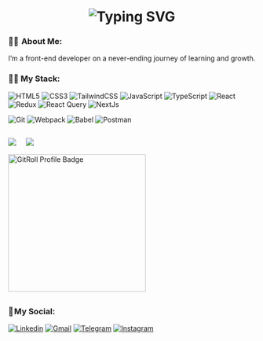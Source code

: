  <h1 align="center">
   <img src="https://readme-typing-svg.herokuapp.com?font=Fira+Code&weight=700&size=40&duration=2500&pause=700&color=da2c38&center=true&vCenter=true&width=700&height=100&lines=Hi+there+%F0%9F%91%8B;I+am+Nima+Soltanian+;Good+to+see+you+my+friend+%3A)" alt="Typing SVG" />
  </h1>

  
### 👨‍💻  About Me:

 I’m a front-end developer on a never-ending journey of learning and growth.



### 👨‍💻 My Stack:
![HTML5](https://img.shields.io/badge/html5-%23E34F26.svg?style=for-the-badge&logo=html5&logoColor=white) 
![CSS3](https://img.shields.io/badge/css3-%231572B6.svg?style=for-the-badge&logo=css3&logoColor=white) 
![TailwindCSS](https://img.shields.io/badge/tailwindcss-%2338B2AC.svg?style=for-the-badge&logo=tailwind-css&logoColor=white) 
![JavaScript](https://img.shields.io/badge/javascript-%23323330.svg?style=for-the-badge&logo=javascript&logoColor=%23F7DF1E) 
![TypeScript](https://img.shields.io/badge/typescript-%23007ACC.svg?style=for-the-badge&logo=typescript&logoColor=white) 
![React](https://img.shields.io/badge/react-%2320232a.svg?style=for-the-badge&logo=react&logoColor=%2361DAFB) 
![Redux](https://img.shields.io/badge/redux-%23593d88.svg?style=for-the-badge&logo=redux&logoColor=white) 
![React Query](https://img.shields.io/badge/-React%20Query-FF4154?style=for-the-badge&logo=react%20query&logoColor=white) 
![NextJs](https://img.shields.io/badge/NextJs-000000?logo=Next.js&logoColor=white&style=for-the-badge) 
<!-- ![Expo](https://img.shields.io/badge/expo-1C1E24?style=for-the-badge&logo=expo&logoColor=#D04A37) 
![React Native](https://img.shields.io/badge/react_native-%2320232a.svg?style=for-the-badge&logo=react&logoColor=%2361DAFB)
![Styled Components](https://img.shields.io/badge/styled--components-DB7093?style=for-the-badge&logo=styled-components&logoColor=white) 
![Axios](https://img.shields.io/badge/Axios-5A29E4?logo=Axios&logoColor=white&style=for-the-badge) -->
![Git](https://img.shields.io/badge/Git-F05032?logo=Git&logoColor=white&style=for-the-badge) 
![Webpack](https://img.shields.io/badge/webpack-%238DD6F9.svg?style=for-the-badge&logo=webpack&logoColor=black) 
![Babel](https://img.shields.io/badge/Babel-F9DC3e?style=for-the-badge&logo=babel&logoColor=black) 
![Postman](https://img.shields.io/badge/Postman-FF6C37?style=for-the-badge&logo=postman&logoColor=white) 
##

<!--![](https://github-readme-stats.vercel.app/api?username=Nima-sltn&theme=dark&hide_border=true&include_all_commits=false&count_private=true)<br/> -->
![](https://github-readme-streak-stats.herokuapp.com/?user=Nima-sltn&theme=dark&hide_border=true) &nbsp;&nbsp;&nbsp; ![](https://github-readme-stats.vercel.app/api/top-langs/?username=Nima-sltn&theme=dark&hide_border=true&exclude_repo=Tapsi-Frontend-SPA,github-readme-stats&count_private=true&layout=compact)

<a href="https://gitroll.io/profile/usxXsLzkKsPTBMJ05UQvL0z6Fq1i2" target="_blank"><img src="https://gitroll.io/api/badges/profiles/v1/usxXsLzkKsPTBMJ05UQvL0z6Fq1i2?theme=dark" alt="GitRoll Profile Badge" style="height: 280px"/></a>




<!--  ![](https://github-readme-stats.vercel.app/api/top-langs/?username=Nima-sltn&.github.io) -->

##






### 📌 My Social:
      
  [![Linkedin](https://img.shields.io/badge/LinkedIn-0A66C2?logo=Linkedin&logoColor=white&style=for-the-badge)](https://www.linkedin.com/in/nima-soltanian)
  [![Gmail](https://img.shields.io/badge/Gmail-EA4335?logo=Gmail&logoColor=white&style=for-the-badge)](mailto:nimaso8228@gmail.com)
  [![Telegram](https://img.shields.io/badge/Telegram-229ED9?logo=Telegram&logoColor=white&style=for-the-badge)](https://t.me/nima_stn)
  [![Instagram](https://img.shields.io/badge/Instagram-E4405F?logo=Instagram&logoColor=white&style=for-the-badge)](https://www.instagram.com/nima-sltn)


<!--
**Nima-sltn/Nima-sltn** is a ✨ _special_ ✨ repository because its `README.md` (this file) appears on your GitHub profile.

